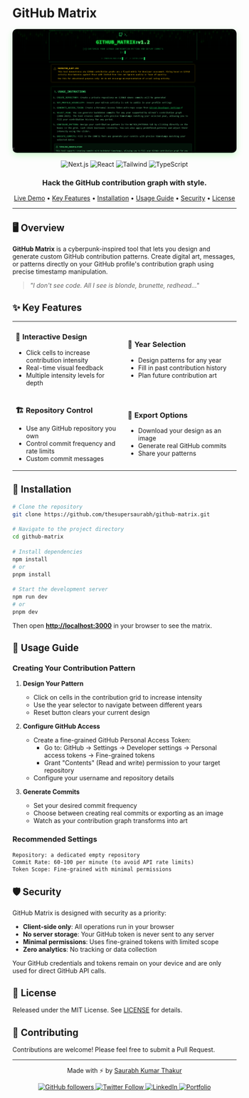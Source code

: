 # GitHub Matrix

<div align="center">
  <img src="public/og-image.png" alt="GitHub Matrix" width="800" style="border-radius: 10px; box-shadow: 0 5px 15px rgba(0, 255, 0, 0.2);" />
  
  <p align="center">
    <img src="https://img.shields.io/badge/next.js-15.1.0-black?style=for-the-badge&logo=next.js" alt="Next.js" />
    <img src="https://img.shields.io/badge/react-19.0.0-61DAFB?style=for-the-badge&logo=react" alt="React" />
    <img src="https://img.shields.io/badge/tailwind-3.3.0-38B2AC?style=for-the-badge&logo=tailwind-css" alt="Tailwind" />
    <img src="https://img.shields.io/badge/typescript-5.0.0-3178C6?style=for-the-badge&logo=typescript" alt="TypeScript" />
  </p>
  
  <h3>Hack the GitHub contribution graph with style.</h3>
  
  <p>
    <a href="https://ghm.thesaurabh.tech/">Live Demo</a> •
    <a href="#key-features">Key Features</a> •
    <a href="#installation">Installation</a> •
    <a href="#usage-guide">Usage Guide</a> •
    <a href="#security">Security</a> •
    <a href="#license">License</a>
  </p>
</div>

---

## 🖥️ Overview

**GitHub Matrix** is a cyberpunk-inspired tool that lets you design and generate custom GitHub contribution patterns. Create digital art, messages, or patterns directly on your GitHub profile's contribution graph using precise timestamp manipulation.

> _"I don't see code. All I see is blonde, brunette, redhead..."_

## ✨ Key Features

<table>
  <tr>
    <td width="50%">
      <h3>🎨 Interactive Design</h3>
      <ul>
        <li>Click cells to increase contribution intensity</li>
        <li>Real-time visual feedback</li>
        <li>Multiple intensity levels for depth</li>
      </ul>
    </td>
    <td width="50%">
      <h3>🔮 Year Selection</h3>
      <ul>
        <li>Design patterns for any year</li>
        <li>Fill in past contribution history</li>
        <li>Plan future contribution art</li>
      </ul>
    </td>
  </tr>
  <tr>
    <td width="50%">
      <h3>🏗️ Repository Control</h3>
      <ul>
        <li>Use any GitHub repository you own</li>
        <li>Control commit frequency and rate limits</li>
        <li>Custom commit messages</li>
      </ul>
    </td>
    <td width="50%">
      <h3>🔄 Export Options</h3>
      <ul>
        <li>Download your design as an image</li>
        <li>Generate real GitHub commits</li>
        <li>Share your patterns</li>
      </ul>
    </td>
  </tr>
</table>

## 🚀 Installation

```bash
# Clone the repository
git clone https://github.com/thesupersaurabh/github-matrix.git

# Navigate to the project directory
cd github-matrix

# Install dependencies
npm install
# or
pnpm install

# Start the development server
npm run dev
# or
pnpm dev
```

Then open **[http://localhost:3000](http://localhost:3000)** in your browser to see the matrix.

## 📖 Usage Guide

### Creating Your Contribution Pattern

1. **Design Your Pattern**
   - Click on cells in the contribution grid to increase intensity
   - Use the year selector to navigate between different years
   - Reset button clears your current design

2. **Configure GitHub Access**
   - Create a fine-grained GitHub Personal Access Token:
     - Go to: GitHub → Settings → Developer settings → Personal access tokens → Fine-grained tokens
     - Grant "Contents" (Read and write) permission to your target repository
   - Configure your username and repository details

3. **Generate Commits**
   - Set your desired commit frequency
   - Choose between creating real commits or exporting as an image
   - Watch as your contribution graph transforms into art

### Recommended Settings

```
Repository: a dedicated empty repository
Commit Rate: 60-100 per minute (to avoid API rate limits)
Token Scope: Fine-grained with minimal permissions
```

## 🛡️ Security

GitHub Matrix is designed with security as a priority:

- **Client-side only**: All operations run in your browser
- **No server storage**: Your GitHub token is never sent to any server
- **Minimal permissions**: Uses fine-grained tokens with limited scope
- **Zero analytics**: No tracking or data collection

Your GitHub credentials and tokens remain on your device and are only used for direct GitHub API calls.

## 📃 License

Released under the MIT License. See [LICENSE](LICENSE) for details.

## 🤝 Contributing

Contributions are welcome! Please feel free to submit a Pull Request.

---

<div align="center">
  <p>Made with ⚡ by <a href="https://github.com/thesupersaurabh">Saurabh Kumar Thakur</a></p>
  <p>
    <a href="https://github.com/thesupersaurabh">
      <img src="https://img.shields.io/github/followers/thesupersaurabh?label=Follow&style=social" alt="GitHub followers" />
    </a>
    <a href="https://twitter.com/thesupersaurabh">
      <img src="https://img.shields.io/twitter/follow/thesupersaurabh?style=social" alt="Twitter Follow" />
    </a>
    <a href="https://linkedin.com/in/thesupersaurabh">
      <img src="https://img.shields.io/badge/LinkedIn-Connect-blue?style=social&logo=linkedin" alt="LinkedIn" />
    </a>
    <a href="https://thesaurabh.tech">
      <img src="https://img.shields.io/badge/Portfolio-thesaurabh.tech-green?style=social" alt="Portfolio" />
    </a>
  </p>
</div> 
